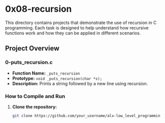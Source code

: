 # 0x08-recursion

This directory contains projects that demonstrate the use of recursion in C programming. Each task is designed to help understand how recursive functions work and how they can be applied in different scenarios.

## Project Overview

### 0-puts_recursion.c
- **Function Name:** `_puts_recursion`
- **Prototype:** `void _puts_recursion(char *s);`
- **Description:** Prints a string followed by a new line using recursion.

### How to Compile and Run

1. **Clone the repository:**
   ```bash
   git clone https://github.com/your_username/alx-low_level_programming.git

